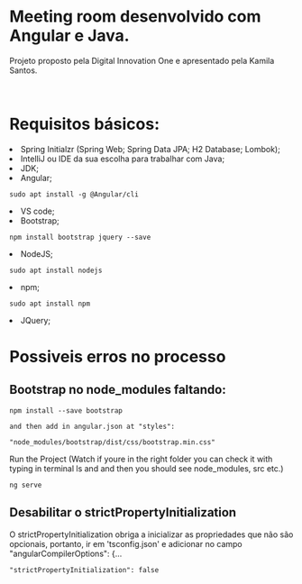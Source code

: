 # Meeting room desenvolvido com Angular e Java.
<p> Projeto proposto pela Digital Innovation One e apresentado pela Kamila Santos.</p><br/>

# Requisitos básicos:
<li>Spring Initialzr (Spring Web; Spring Data JPA; H2 Database; Lombok);
<li>IntelliJ ou IDE da sua escolha para trabalhar com Java;
<li>JDK;
<li>Angular;

``` sudo apt install -g @Angular/cli ```

<li>VS code;
<li>Bootstrap;

``` npm install bootstrap jquery --save ``` 

<li>NodeJS;

``` sudo apt install nodejs ```

<li>npm;

``` sudo apt install npm ```

<li>JQuery;



# Possiveis erros no processo

## Bootstrap no node_modules faltando:

``` npm install --save bootstrap ```

``` and then add in angular.json at "styles": ```

``` "node_modules/bootstrap/dist/css/bootstrap.min.css" ```

<p> Run the Project (Watch if youre in the right folder you can check it with typing in terminal ls and and then you should see node_modules, src etc.)</p>

``` ng serve ```

## Desabilitar o strictPropertyInitialization

<p> O strictPropertyInitialization obriga a inicializar as propriedades que não são opcionais, portanto, ir em 'tsconfig.json' e adicionar no campo "angularCompilerOptions": {... </p> 

``` "strictPropertyInitialization": false ``` 

